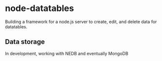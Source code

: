 # node-datatables
Building a framework for a node.js server to create, edit, and delete data for datatables.

## Data storage

In development, working with NEDB and eventually MongoDB
